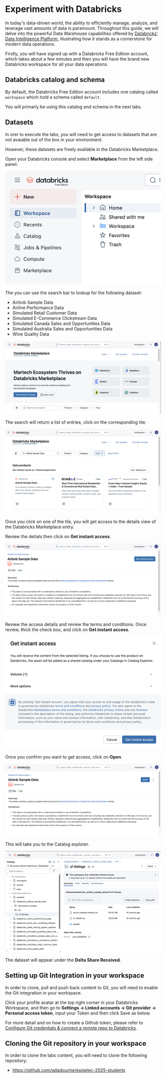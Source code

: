 
# Experiment with Databricks 

In today's data-driven world, the ability to efficiently manage, analyze, and leverage vast amounts of data is paramount. Throughout this guide, we will delve into the powerful Data Warehouse capabilities offered by [Databricks' Data Intelligence Platform](https://www.databricks.com/product/data-intelligence-platform?scid=7018Y000001f8FCQAY&utm_medium=paid+search&utm_source=google&utm_campaign=20771864814&utm_adgroup=156427295235&utm_content=product+page&utm_offer=data-intelligence-platform&utm_ad=680871359451&utm_term=databricks%20data%20intelligence%20platform&gad_source=1&gclid=CjwKCAjw34qzBhBmEiwAOUQcF-hqWqbXrioiwvd4lE9hahjCdgZ8l9ZFU_83t5wToaxJCHbLcguKQxoCzeQQAvD_BwE), illustrating how it stands as a cornerstone for modern data operations.

Firstly, you will have signed up with a Databricks Free Edition account, which takes about a few minutes and then you will have the brand new Databricks workspace for all your data operations. 

## Databricks catalog and schema

By default, the Databricks Free Edition account includes one catalog  called `workspace` which hold a schema called `default`.

You will primarly be using this catalog and schema in the next labs.

## Datasets

In orer to execute the labs, you will need to get access to datasets that are not avaiable out of the box in your environment. 

However, these datasets are freely available in the Databricks Marketplace.

Open your Databricks console and select **Marketplace** from the left side panel:

![marketplace](./img/marketplace_01.png)

The you can use the search bar to lookup for the following dataset:

- Airbnb Sample Data
- Airline Performance Data
- Simulated Retail Customer Data
- Simulated E-Commerce Clickstream Data
- Simulated Canada Sales and Opportunities Data
- Simulated Australia Sales and Opportunities Data
- Wine Quality Data

![marketplace](./img/marketplace_02.png)

The search will return a list of entries, click on the corresponding tile:

![marketplace](./img/marketplace_03.png)

Once you click on one of the tile, you will get access to the details view of the Databricks Marketplace entry.

Review the detials then click on **Get instant access**.

![marketplace](./img/marketplace_04.png)

Review the access details and review the terms and conditions. Once review, thick the check box, and click on  **Get instant access**.

![marketplace](./img/marketplace_05.png)

Once you confirm you want to get access, click on **Open**.

![marketplace](./img/marketplace_06.png)

This will take you to the Catalog explorer.

![marketplace](./img/marketplace_07.png)

The dataset will appear under the **Delta Share Received**.

## Setting up Git Integration in your workspace

In order to clone, pull and push back content to Git, you will need to enable the Git integration in your workspace.

Click your profile  avatar at the top right corner in your Databricks Workspace, and then go to  **Settings -> Linked accounts -> Git provider -> Personal access token**, input your Token and then click Save as below.

For more detail and on how to create a Github token, please refer to  [Configure Git credentials & connect a remote repo to Databricks](https://docs.databricks.com/aws/en/repos/get-access-tokens-from-git-provider).

## Cloning the Git repository in your workspace

In order to clone the labs content, you will need to clone the following repository:

- https://github.com/adadouche/esigelec-2025-students
